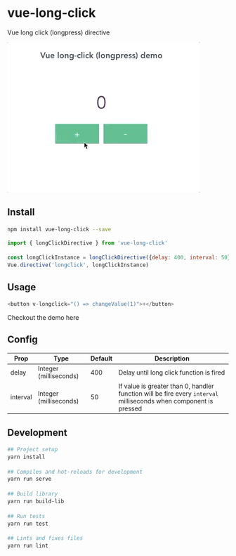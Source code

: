 # vue-long-click

Vue long click (longpress) directive

![DemoGIF](./images/demo.gif)

## Install

```bash
npm install vue-long-click --save
```

```javascript
import { longClickDirective } from 'vue-long-click'

const longClickInstance = longClickDirective({delay: 400, interval: 50})
Vue.directive('longclick', longClickInstance)
```

## Usage

```javascript
<button v-longclick="() => changeValue(1)">+</button>
```
Checkout the demo here

## Config

| Prop                  | Type            | Default     | Description                              |
|-----------------------|-----------------|-------------|------------------------------------------|
| delay                 | Integer (milliseconds)    |      400     | Delay until long click function is fired             |
| interval                  | Integer (milliseconds)         |    50         | If value is greater than 0, handler function will be fire every `interval` milliseconds when component is pressed

## Development

```bash
## Project setup
yarn install

## Compiles and hot-reloads for development
yarn run serve

## Build library
yarn run build-lib

## Run tests
yarn run test

## Lints and fixes files
yarn run lint
```
